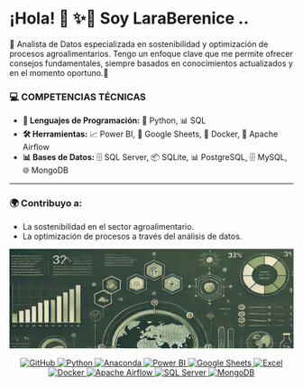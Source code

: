 # ¡Hola! 👋 ✨🔭 Soy LaraBerenice ..

🌱 Analista de Datos especializada en sostenibilidad y optimización de procesos agroalimentarios. Tengo un enfoque clave que me permite ofrecer consejos fundamentales, siempre basados en conocimientos actualizados y en el momento oportuno.🌱

### 💻 COMPETENCIAS TÉCNICAS
- **🔧 Lenguajes de Programación:** 🐍 Python, 📊 SQL
- **🛠 Herramientas:** 📈 Power BI, 📅 Google Sheets, 🐳 Docker, 🚀 Apache Airflow
- **📊 Bases de Datos:** 🗄️ SQL Server, 📦 SQLite, 📊 PostgreSQL, 🗄️ MySQL, 🌐 MongoDB

---

### 🌍 Contribuyo a:
- La sostenibilidad en el sector agroalimentario.
- La optimización de procesos a través del análisis de datos.

<p align="center">
    <img src="https://github.com/LaraBerenice/Repo_Imagenes/blob/main/xx.png" alt="Imagen Principal" style="max-width: 100%; height: auto;">
</p>

<p align="center">
    <a href="git_hub">
        <img src="https://github.com/user-attachments/assets/70bb8b8e-b3ce-48a3-ae6f-5c4cb1db8434" alt="GitHub" width="60" height="60">
    </a>
    <a href="ENLACE_Python">
        <img src="https://img.icons8.com/?size=80&id=13441&format=png&color=000000" alt="Python" width="60" height="60">
    </a>
    <a href="ENLACE_ANACONDA">
        <img src="https://github.com/user-attachments/assets/da3b70cd-0db3-49db-9d32-b3a42853b53f" alt="Anaconda" width="60" height="60">
    </a>
    <a href="ENLACE_POWER_BI">
        <img src="https://img.icons8.com/?size=80&id=qYfwpsRXEcpc&format=png&color=000000" alt="Power BI" width="60" height="60">
    </a>
    <a href="ENLACE_GOOGLE_SHEETS">
        <img src="https://img.icons8.com/?size=80&id=30461&format=png&color=000000" alt="Google Sheets" width="60" height="60">
    </a>
    <a href="ENLACE_EXCEL">
        <img src="https://img.icons8.com/?size=100&id=UECmBSgBOvPT&format=png&color=000000" alt="Excel" width="60" height="60">
    </a>
    <a href="ENLACE_DOCKER">
        <img src="https://img.icons8.com/?size=80&id=cdYUlRaag9G9&format=png&color=000000" alt="Docker" width="60" height="60">
    </a>
    <a href="ENLACE_APACHE_AIRFLOW">
        <img src="https://github.com/user-attachments/assets/8ff6532e-81c5-4abc-bb0a-dea8e6cf0c79" alt="Apache Airflow" width="60" height="60">
    </a>
    <a href="ENLACE_SQL_SERVER">
        <img src="https://img.icons8.com/?size=80&id=uOsDUfEtcu5S&format=png&color=000000" alt="SQL Server" width="60" height="60">
    </a>
    <a href="ENLACE_MONGODB">
        <img src="https://github.com/user-attachments/assets/404c6695-7ff9-421e-bf46-a3cb714f1521" alt="MongoDB" width="60" height="60">
    </a>
</p>







